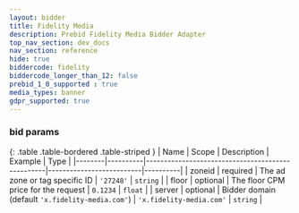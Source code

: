 ```yaml
---
layout: bidder
title: Fidelity Media
description: Prebid Fidelity Media Bidder Adapter
top_nav_section: dev_docs
nav_section: reference
hide: true
biddercode: fidelity
biddercode_longer_than_12: false
prebid_1_0_supported : true
media_types: banner
gdpr_supported: true
---
```


### bid params

{: .table .table-bordered .table-striped }
| Name   | Scope    | Description                                      | Example                  | Type     |
|--------|----------|--------------------------------------------------|--------------------------|----------|
| zoneid | required | The ad zone or tag specific ID                   | `'27248'`                | `string` |
| floor  | optional | The floor CPM price for the request              | `0.1234`                 | `float`  |
| server | optional | Bidder domain (default `'x.fidelity-media.com'`) | `'x.fidelity-media.com'` | `string` |
